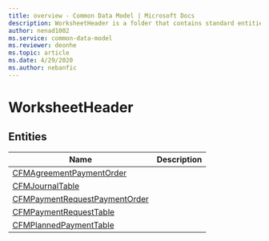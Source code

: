```yaml
---
title: overview - Common Data Model | Microsoft Docs
description: WorksheetHeader is a folder that contains standard entities related to the Common Data Model.
author: nenad1002
ms.service: common-data-model
ms.reviewer: deonhe
ms.topic: article
ms.date: 4/29/2020
ms.author: nebanfic
---
```


# WorksheetHeader


## Entities

|Name|Description|
|---|---|
|[CFMAgreementPaymentOrder](CFMAgreementPaymentOrder.md)||
|[CFMJournalTable](CFMJournalTable.md)||
|[CFMPaymentRequestPaymentOrder](CFMPaymentRequestPaymentOrder.md)||
|[CFMPaymentRequestTable](CFMPaymentRequestTable.md)||
|[CFMPlannedPaymentTable](CFMPlannedPaymentTable.md)||
